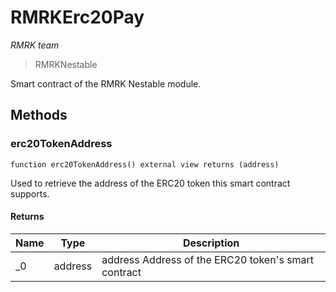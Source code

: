 # RMRKErc20Pay

_RMRK team_

> RMRKNestable

Smart contract of the RMRK Nestable module.

## Methods

### erc20TokenAddress

```solidity
function erc20TokenAddress() external view returns (address)
```

Used to retrieve the address of the ERC20 token this smart contract supports.

#### Returns

| Name | Type    | Description                                         |
| ---- | ------- | --------------------------------------------------- |
| \_0  | address | address Address of the ERC20 token's smart contract |
